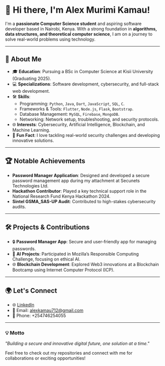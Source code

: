 # 👋 Hi there, I'm Alex Murimi Kamau!

I'm a **passionate Computer Science student** and aspiring software developer based in Nairobi, Kenya. With a strong foundation in **algorithms, data structures, and theoretical computer science**, I am on a journey to solve real-world problems using technology.

---

## 🚀 About Me
- 🎓 **Education**: Pursuing a BSc in Computer Science at Kisii University (Graduating 2025).  
- 💻 **Specializations**: Software development, cybersecurity, and full-stack web development.  
- 🛠️ **Skills**:  
  - Programming: `Python`, `Java`, `Dart`, `JavaScript`, `SQL`, `C`.  
  - Frameworks & Tools: `Flutter`, `Node.js`, `Flask`, `Bootstrap`.  
  - Database Management: `MySQL`, `Firebase`, `MongoDB`.  
  - Networking: Network setup, troubleshooting, and security protocols.  
- 🌐 **Interests**: Cybersecurity, Artificial Intelligence, Blockchain, and Machine Learning.  
- 🌟 **Fun Fact**: I love tackling real-world security challenges and developing innovative solutions.

---

## 🏆 Notable Achievements
- **Password Manager Application**: Designed and developed a secure password management app during my attachment at Secunets Technologies Ltd.  
- **Hackathon Contributor**: Played a key technical support role in the National Research Fund Kenya Hackathon 2024.  
- **Sintel GSMA_SAS-UP Audit**: Contributed to high-stakes cybersecurity audits.  

---

## 🛠️ Projects & Contributions
- 🔒 **Password Manager App**: Secure and user-friendly app for managing passwords.  
- 🤖 **AI Projects**: Participated in Mozilla’s Responsible Computing Challenge, focusing on ethical AI.  
- 🌐 **Blockchain Development**: Explored Web3 innovations at a Blockchain Bootcamp using Internet Computer Protocol (ICP).  

---

## 🌍 Let's Connect
- 🌐 [LinkedIn](https://linkedin.com/in/alex-kamau-20015b34)  
- 📧 Email: [alexkamau712@gmail.com](mailto:alexkamau712@gmail.com)  
- 📱 Phone: +254746254055  

---

### 💡 Motto
_"Building a secure and innovative digital future, one solution at a time."_  

Feel free to check out my repositories and connect with me for collaborations or exciting opportunities!
